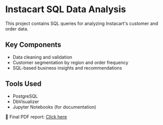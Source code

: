 # Instacart SQL Data Analysis

This project contains SQL queries for analyzing Instacart's customer and order data.

## Key Components
- Data cleaning and validation
- Customer segmentation by region and order frequency
- SQL-based business insights and recommendations

## Tools Used
- PostgreSQL
- DbVisualizer
- Jupyter Notebooks (for documentation)

📄 Final PDF report: [Click here](./Answer_3.3.pdf)
